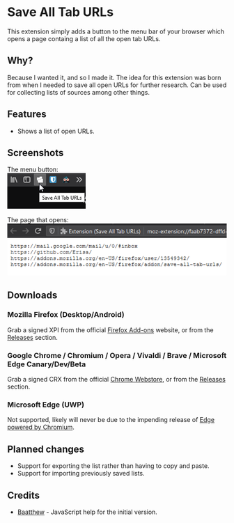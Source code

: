 # Save All Tab URLs

This extension simply adds a button to the menu bar of your browser which opens a page containg a list of all the open tab URLs.

## Why?
Because I wanted it, and so I made it. The idea for this extension was born from when I needed to save all open URLs for further research. Can be used for collecting lists of sources among other things.

## Features
- Shows a list of open URLs.

## Screenshots
The menu button:  
![An example screenshot of a cursor places over a button laballed "Save All Tab URLs"](.github-resources/menu_button.png)

The page that opens:  
![An example screenshot of a webpage containing multiple URLs.](.github-resources/open_page.png)

## Downloads

### Mozilla Firefox (Desktop/Android)
Grab a signed XPI from the official [Firefox Add-ons](https://addons.mozilla.org/firefox/addon/save-all-tab-urls/) website, or from the [Releases](https://github.com/Erisa/save-all-tab-urls/releases) section.

### Google Chrome / Chromium / Opera / Vivaldi / Brave / Microsoft Edge Canary/Dev/Beta
Grab a signed CRX from the official [Chrome Webstore](https://chrome.google.com/webstore/detail/save-all-tab-urls/bgjfbcjoaghcfdhnnnnaofkjbnelkkcm), or from the [Releases](https://github.com/Erisa/save-all-tab-urls/releases) section.

### Microsoft Edge (UWP)
Not supported, likely will never be due to the impending release of [Edge powered by Chromium](https://support.microsoft.com/en-us/help/4501095/download-microsoft-edge-based-on-chromium).

## Planned changes
- Support for exporting the list rather than having to copy and paste.
- Support for importing previously saved lists.

## Credits
- [Baatthew](https://addons.mozilla.org/en-US/firefox/user/13453468/) - JavaScript help for the initial version.
